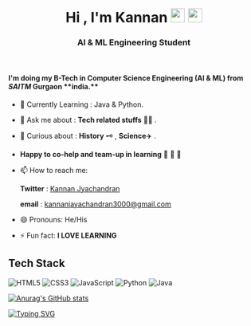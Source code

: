 <h1 align="center">Hi , I'm Kannan <img src="https://media.giphy.com/media/hvRJCLFzcasrR4ia7z/giphy.gif" width="28"> <img src="https://emojis.slackmojis.com/emojis/images/1531849430/4246/blob-sunglasses.gif?1531849430" width="28"/></h3></h1>
<h3 align="center">AI & ML Engineering Student</h3>
<br>

<h4>  I'm doing my B-Tech in Computer Science Engineering (AI & ML) from <i>SAITM</i> Gurgaon **india.** </h4>


- 🌱 Currently Learning : Java & Python.


- 💬 Ask me about : **Tech related stuffs** 🧑‍💻 .


-  🤔 Curious about :  **History** 🗝️ , **Science**✈️ .

 
- **Happy to co-help and team-up in learning** 🥇 🥈 🥉


- 📫 How to reach me: 

     **Twitter**  : [Kannan Jyachandran](https://twitter.com/kannanj362)
    
     **email** : kannanjayachandran3000@gmail.com


- 😄 Pronouns: He/His


- ⚡ Fun fact: **I LOVE LEARNING**


## Tech Stack
![HTML5](https://img.shields.io/badge/HTML5-E34F26?style=for-the-badge&logo=html5&logoColor=white)
![CSS3](https://img.shields.io/badge/CSS3-1572B6?style=for-the-badge&logo=css3&logoColor=white)
![JavaScript](https://img.shields.io/badge/JavaScript-323330?style=for-the-badge&logo=javascript&logoColor=F7DF1E)
![Python](https://img.shields.io/badge/Python-FFD43B?style=for-the-badge&logo=python&logoColor=darkgreen)
![Java](https://img.shields.io/badge/Java-ED8B00?style=for-the-badge&logo=java&logoColor=white)


[![Anurag's GitHub stats](https://github-readme-stats.vercel.app/api?username=kannanjayachandran)](https://github.com/anuraghazra/github-readme-stats)


[![Typing SVG](https://readme-typing-svg.herokuapp.com?font=sans&color=11E6F7&size=60&center=true&width=800&height=200&lines=Thank+You+.+Visit+Again)](https://git.io/typing-svg)
